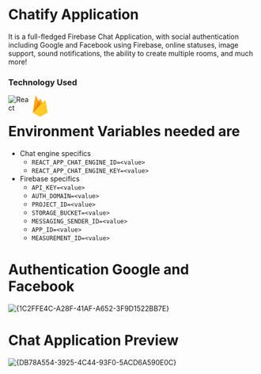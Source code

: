 # Chatify Application

It is a full-fledged Firebase Chat Application, with social authentication including Google and Facebook using Firebase, online statuses, image support, sound notifications, the ability to create multiple rooms, and much more!

### Technology Used
[<img title="React" align="left" alt="React" width="42px" height="42px" src="https://sujanbyanjankar.com.np/wp-content/uploads/2019/01/React.js_logo-512.png" />](https://reactjs.org/)
[<img title="Firebase" align="left" alt="Firebase" width="45px" src="https://raw.githubusercontent.com/github/explore/80688e429a7d4ef2fca1e82350fe8e3517d3494d/topics/firebase/firebase.png" />](https://firebase.google.com/)
<br/>
# Environment Variables needed are
* Chat engine specifics
  * `REACT_APP_CHAT_ENGINE_ID=<value>`
  * `REACT_APP_CHAT_ENGINE_KEY=<value>`
* Firebase specifics
  * `API_KEY=<value>`
  * `AUTH_DOMAIN=<value>`
  * `PROJECT_ID=<value>`
  * `STORAGE_BUCKET=<value>`
  * `MESSAGING_SENDER_ID=<value>`
  * `APP_ID=<value>`
  * `MEASUREMENT_ID=<value>`


# Authentication Google and Facebook
![{1C2FFE4C-A28F-41AF-A652-3F9D1522BB7E}](https://user-images.githubusercontent.com/73103642/128329941-6f5fc38a-7642-466b-90ac-6f2e771cc948.png)

# Chat Application Preview
![{DB78A554-3925-4C44-93F0-5ACD6A590E0C}](https://user-images.githubusercontent.com/73103642/128330071-592b8496-476f-4a02-b09c-f5a253511646.png)

